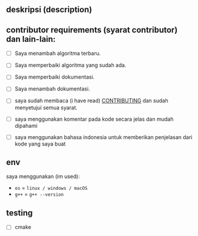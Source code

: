 ## deskripsi (description)
<!-- deskripsikan tentang perubahan yang kamu berikan -->

## contributor requirements (syarat contributor) dan lain-lain:

- [ ] Saya menambah algoritma terbaru.
- [ ] Saya memperbaiki algoritma yang sudah ada.
- [ ] Saya memperbaiki dokumentasi.
- [ ] Saya menambah dokumentasi.

- [ ] saya sudah membaca (i have read) [CONTRIBUTING](https://github.com/bellshade/CppAlgorithm/blob/main/CONTRIBUTING.md) dan sudah menyetujui semua syarat.
- [ ] saya menggunakan komentar pada kode secara jelas dan mudah dipahami
- [ ] saya menggunakan bahasa indonesia untuk memberikan penjelasan dari kode yang saya buat

## env
saya menggunakan (im used):

- ``os`` = ``linux / windows / macOS``
- ``g++`` = ``g++ --version``


## testing 
- [ ] cmake

<!-- jika ada gagal pada salah satu test kami akan mengeceknya kembali -->
<!-- if there is a failure in one of the tests we will check it again -->